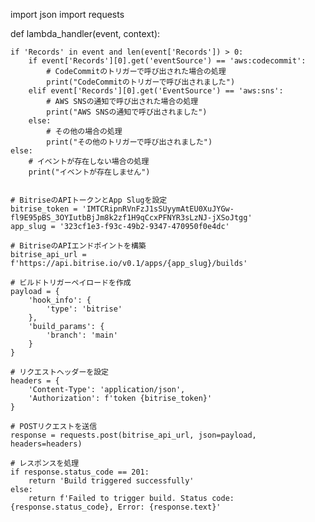 import json
import requests

def lambda_handler(event, context):

    if 'Records' in event and len(event['Records']) > 0:
        if event['Records'][0].get('eventSource') == 'aws:codecommit':
            # CodeCommitのトリガーで呼び出された場合の処理
            print("CodeCommitのトリガーで呼び出されました")
        elif event['Records'][0].get('EventSource') == 'aws:sns':
            # AWS SNSの通知で呼び出された場合の処理
            print("AWS SNSの通知で呼び出されました")
        else:
            # その他の場合の処理
            print("その他のトリガーで呼び出されました")
    else:
        # イベントが存在しない場合の処理
        print("イベントが存在しません")


    # BitriseのAPIトークンとApp Slugを設定
    bitrise_token = 'IMTCRipnRVnFzJ1sSUyymAtEU0XuJYGw-fl9E95pBS_3OYIutbBjJm8k2zf1H9qCcxPFNYR3sLzNJ-jXSoJtgg'
    app_slug = '323cf1e3-f93c-49b2-9347-470950f0e4dc'

    # BitriseのAPIエンドポイントを構築
    bitrise_api_url = f'https://api.bitrise.io/v0.1/apps/{app_slug}/builds'

    # ビルドトリガーペイロードを作成
    payload = {
        'hook_info': {
            'type': 'bitrise'
        },
        'build_params': {
            'branch': 'main'
        }
    }

    # リクエストヘッダーを設定
    headers = {
        'Content-Type': 'application/json',
        'Authorization': f'token {bitrise_token}'
    }

    # POSTリクエストを送信
    response = requests.post(bitrise_api_url, json=payload, headers=headers)

    # レスポンスを処理
    if response.status_code == 201:
        return 'Build triggered successfully'
    else:
        return f'Failed to trigger build. Status code: {response.status_code}, Error: {response.text}'
       
